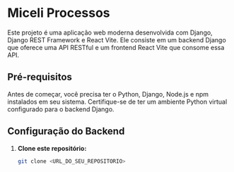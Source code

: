 # Miceli Processos

Este projeto é uma aplicação web moderna desenvolvida com Django, Django REST Framework e React Vite. Ele consiste em um backend Django que oferece uma API RESTful e um frontend React Vite que consome essa API.

## Pré-requisitos

Antes de começar, você precisa ter o Python, Django, Node.js e npm instalados em seu sistema. Certifique-se de ter um ambiente Python virtual configurado para o backend Django.

## Configuração do Backend

1. **Clone este repositório:**

   ```bash
   git clone <URL_DO_SEU_REPOSITORIO>

